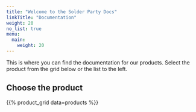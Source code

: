 ```yaml
---
title: "Welcome to the Solder Party Docs"
linkTitle: "Documentation"
weight: 20
no_list: true
menu:
  main:
    weight: 20
---
```


This is where you can find the documentation for our products. Select the product from the grid below or the list to the left.

## Choose the product

{{% product_grid data=products %}}
